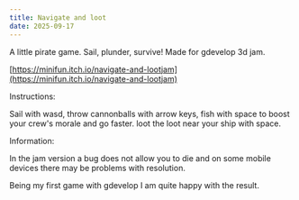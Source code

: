 ```yaml
---
title: Navigate and loot
date: 2025-09-17
---
```


A little pirate game. Sail, plunder, survive! Made for gdevelop 3d jam.

[https://minifun.itch.io/navigate-and-lootjam](https://minifun.itch.io/navigate-and-lootjam)

Instructions:

Sail with wasd, throw cannonballs with arrow keys, fish with space to boost your crew's morale and go faster. loot the loot near your ship with space.

Information:

In the jam version a bug does not allow you to die and on some mobile devices there may be problems with resolution.

Being my first game with gdevelop I am quite happy with the result.

